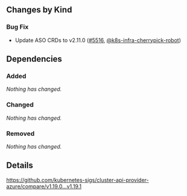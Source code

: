 ## Changes by Kind

### Bug Fix

- Update ASO CRDs to v2.11.0 ([#5516](https://github.com/kubernetes-sigs/cluster-api-provider-azure/pull/5516), [@k8s-infra-cherrypick-robot](https://github.com/k8s-infra-cherrypick-robot))

## Dependencies

### Added
_Nothing has changed._

### Changed
_Nothing has changed._

### Removed
_Nothing has changed._

## Details
<!-- markdown-link-check-disable-next-line -->
https://github.com/kubernetes-sigs/cluster-api-provider-azure/compare/v1.19.0...v1.19.1
